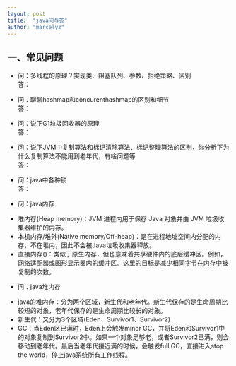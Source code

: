 ```yaml
---
layout: post
title:  "java问与答"
author: "marcelyz"
---
```


## 一、常见问题


- 问：多线程的原理？实现类、阻塞队列、参数、拒绝策略、区别<br/>
答：

- 问：聊聊hashmap和concurenthashmap的区别和细节<br/>
答：

- 问：说下G1垃圾回收器的原理<br/>
答：

- 问：说下JVM中复制算法和标记清除算法、标记整理算法的区别，你分析下为什么复制算法不能用到老年代，有啥问题等<br/>
答：

- 问：java中各种锁<br>
答：

- 问：java内存<br>
* 堆内存(Heap memory)：JVM 进程内用于保存 Java 对象并由 JVM 垃圾收集器维护的内存。
* 本机内存/堆外(Native memory/Off-heap)：是在进程地址空间内分配的内存，不在堆内，因此不会被Java垃圾收集器释放。
* 直接内存()：类似于原生内存，但也意味着共享硬件内的底层缓冲区。例如，网络适配器或图形显示器内的缓冲区。这里的目标是减少相同字节在内存中被复制的次数。

- 问：java堆内存<br>
* java的堆内存：分为两个区域，新生代和老年代。新生代保存的是生命周期比较短的对象，老年代保存的是生命周期比较长的对象。
* 新生代：又分为3个区域(Eden、Survivor1、Survivor2)
* GC：当Eden区已满时，Eden上会触发minor GC，并将Eden和Survivor1中的对象复制到Survivor2中。如果一个对象足够老，或者Survivor2已满，则会移动到老年代。最后当老年代接近满的时候，会触发full GC，直接进入stop the world，停止java系统所有工作线程。